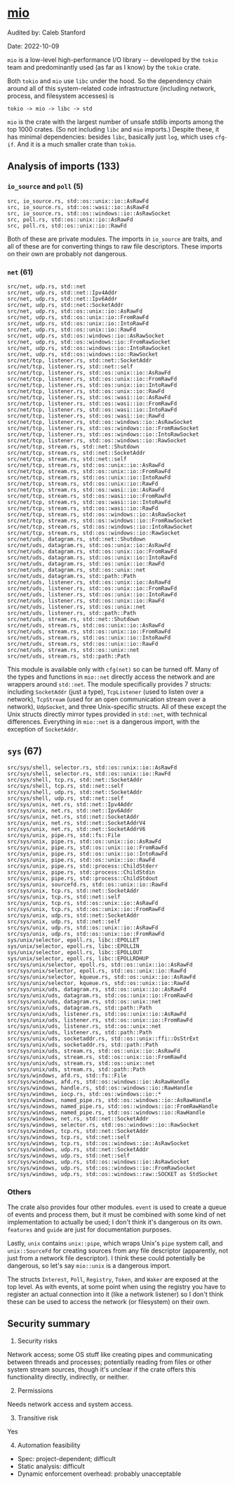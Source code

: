 # [mio](https://docs.rs/mio/latest/mio/)

Audited by: Caleb Stanford

Date: 2022-10-09

`mio` is a low-level high-performance I/O library -- developed by the `tokio`
team and predominantly used (as far as I know) by the `tokio` crate.

Both `tokio` and `mio` use `libc` under the hood. So the dependency chain
around all of this system-related code infrastructure (including
network, process, and filesystem accesses) is
```
tokio -> mio -> libc -> std
```

`mio` is the crate with the largest number of unsafe stdlib imports among
the top 1000 crates.
(So not including `libc` and `mio` imports.)
Despite these, it has minimal dependencies: besides `libc`, basically
just `log`, which uses `cfg-if`.
And it is a much smaller crate than `tokio`.

## Analysis of imports (133)

### `io_source` and `poll` (5)

```
src, io_source.rs, std::os::unix::io::AsRawFd
src, io_source.rs, std::os::wasi::io::AsRawFd
src, io_source.rs, std::os::windows::io::AsRawSocket
src, poll.rs, std::os::unix::io::AsRawFd
src, poll.rs, std::os::unix::io::RawFd
```

Both of these are private modules. The imports in `io_source` are traits,
and all of these are for converting things to raw file descriptors.
These imports on their own are probably not dangerous.

### `net` (61)

```
src/net, udp.rs, std::net
src/net, udp.rs, std::net::Ipv4Addr
src/net, udp.rs, std::net::Ipv6Addr
src/net, udp.rs, std::net::SocketAddr
src/net, udp.rs, std::os::unix::io::AsRawFd
src/net, udp.rs, std::os::unix::io::FromRawFd
src/net, udp.rs, std::os::unix::io::IntoRawFd
src/net, udp.rs, std::os::unix::io::RawFd
src/net, udp.rs, std::os::windows::io::AsRawSocket
src/net, udp.rs, std::os::windows::io::FromRawSocket
src/net, udp.rs, std::os::windows::io::IntoRawSocket
src/net, udp.rs, std::os::windows::io::RawSocket
src/net/tcp, listener.rs, std::net::SocketAddr
src/net/tcp, listener.rs, std::net::self
src/net/tcp, listener.rs, std::os::unix::io::AsRawFd
src/net/tcp, listener.rs, std::os::unix::io::FromRawFd
src/net/tcp, listener.rs, std::os::unix::io::IntoRawFd
src/net/tcp, listener.rs, std::os::unix::io::RawFd
src/net/tcp, listener.rs, std::os::wasi::io::AsRawFd
src/net/tcp, listener.rs, std::os::wasi::io::FromRawFd
src/net/tcp, listener.rs, std::os::wasi::io::IntoRawFd
src/net/tcp, listener.rs, std::os::wasi::io::RawFd
src/net/tcp, listener.rs, std::os::windows::io::AsRawSocket
src/net/tcp, listener.rs, std::os::windows::io::FromRawSocket
src/net/tcp, listener.rs, std::os::windows::io::IntoRawSocket
src/net/tcp, listener.rs, std::os::windows::io::RawSocket
src/net/tcp, stream.rs, std::net::Shutdown
src/net/tcp, stream.rs, std::net::SocketAddr
src/net/tcp, stream.rs, std::net::self
src/net/tcp, stream.rs, std::os::unix::io::AsRawFd
src/net/tcp, stream.rs, std::os::unix::io::FromRawFd
src/net/tcp, stream.rs, std::os::unix::io::IntoRawFd
src/net/tcp, stream.rs, std::os::unix::io::RawFd
src/net/tcp, stream.rs, std::os::wasi::io::AsRawFd
src/net/tcp, stream.rs, std::os::wasi::io::FromRawFd
src/net/tcp, stream.rs, std::os::wasi::io::IntoRawFd
src/net/tcp, stream.rs, std::os::wasi::io::RawFd
src/net/tcp, stream.rs, std::os::windows::io::AsRawSocket
src/net/tcp, stream.rs, std::os::windows::io::FromRawSocket
src/net/tcp, stream.rs, std::os::windows::io::IntoRawSocket
src/net/tcp, stream.rs, std::os::windows::io::RawSocket
src/net/uds, datagram.rs, std::net::Shutdown
src/net/uds, datagram.rs, std::os::unix::io::AsRawFd
src/net/uds, datagram.rs, std::os::unix::io::FromRawFd
src/net/uds, datagram.rs, std::os::unix::io::IntoRawFd
src/net/uds, datagram.rs, std::os::unix::io::RawFd
src/net/uds, datagram.rs, std::os::unix::net
src/net/uds, datagram.rs, std::path::Path
src/net/uds, listener.rs, std::os::unix::io::AsRawFd
src/net/uds, listener.rs, std::os::unix::io::FromRawFd
src/net/uds, listener.rs, std::os::unix::io::IntoRawFd
src/net/uds, listener.rs, std::os::unix::io::RawFd
src/net/uds, listener.rs, std::os::unix::net
src/net/uds, listener.rs, std::path::Path
src/net/uds, stream.rs, std::net::Shutdown
src/net/uds, stream.rs, std::os::unix::io::AsRawFd
src/net/uds, stream.rs, std::os::unix::io::FromRawFd
src/net/uds, stream.rs, std::os::unix::io::IntoRawFd
src/net/uds, stream.rs, std::os::unix::io::RawFd
src/net/uds, stream.rs, std::os::unix::net
src/net/uds, stream.rs, std::path::Path
```

This module is available only with `cfg(net)` so can be
turned off. Many of the types and functions in `mio::net`
directly access the network and are wrappers around `std::net`.
The module specifically provides 7 structs: including `SocketAddr`
(just a type), `TcpListener` (used to listen over a network),
`TcpStream` (used for an open communication stream over a network),
`UdpSocket`, and three Unix-specific structs. All of these except
the Unix structs directly mirror types provided in `std::net`,
with technical differences. Everything in `mio::net` is a dangerous
import, with the exception of `SocketAddr`.

## `sys` (67)

```
src/sys/shell, selector.rs, std::os::unix::io::AsRawFd
src/sys/shell, selector.rs, std::os::unix::io::RawFd
src/sys/shell, tcp.rs, std::net::SocketAddr
src/sys/shell, tcp.rs, std::net::self
src/sys/shell, udp.rs, std::net::SocketAddr
src/sys/shell, udp.rs, std::net::self
src/sys/unix, net.rs, std::net::Ipv4Addr
src/sys/unix, net.rs, std::net::Ipv6Addr
src/sys/unix, net.rs, std::net::SocketAddr
src/sys/unix, net.rs, std::net::SocketAddrV4
src/sys/unix, net.rs, std::net::SocketAddrV6
src/sys/unix, pipe.rs, std::fs::File
src/sys/unix, pipe.rs, std::os::unix::io::AsRawFd
src/sys/unix, pipe.rs, std::os::unix::io::FromRawFd
src/sys/unix, pipe.rs, std::os::unix::io::IntoRawFd
src/sys/unix, pipe.rs, std::os::unix::io::RawFd
src/sys/unix, pipe.rs, std::process::ChildStderr
src/sys/unix, pipe.rs, std::process::ChildStdin
src/sys/unix, pipe.rs, std::process::ChildStdout
src/sys/unix, sourcefd.rs, std::os::unix::io::RawFd
src/sys/unix, tcp.rs, std::net::SocketAddr
src/sys/unix, tcp.rs, std::net::self
src/sys/unix, tcp.rs, std::os::unix::io::AsRawFd
src/sys/unix, tcp.rs, std::os::unix::io::FromRawFd
src/sys/unix, udp.rs, std::net::SocketAddr
src/sys/unix, udp.rs, std::net::self
src/sys/unix, udp.rs, std::os::unix::io::AsRawFd
src/sys/unix, udp.rs, std::os::unix::io::FromRawFd
sys/unix/selector, epoll.rs, libc::EPOLLET
sys/unix/selector, epoll.rs, libc::EPOLLIN
sys/unix/selector, epoll.rs, libc::EPOLLOUT
sys/unix/selector, epoll.rs, libc::EPOLLRDHUP
src/sys/unix/selector, epoll.rs, std::os::unix::io::AsRawFd
src/sys/unix/selector, epoll.rs, std::os::unix::io::RawFd
src/sys/unix/selector, kqueue.rs, std::os::unix::io::AsRawFd
src/sys/unix/selector, kqueue.rs, std::os::unix::io::RawFd
src/sys/unix/uds, datagram.rs, std::os::unix::io::AsRawFd
src/sys/unix/uds, datagram.rs, std::os::unix::io::FromRawFd
src/sys/unix/uds, datagram.rs, std::os::unix::net
src/sys/unix/uds, datagram.rs, std::path::Path
src/sys/unix/uds, listener.rs, std::os::unix::io::AsRawFd
src/sys/unix/uds, listener.rs, std::os::unix::io::FromRawFd
src/sys/unix/uds, listener.rs, std::os::unix::net
src/sys/unix/uds, listener.rs, std::path::Path
src/sys/unix/uds, socketaddr.rs, std::os::unix::ffi::OsStrExt
src/sys/unix/uds, socketaddr.rs, std::path::Path
src/sys/unix/uds, stream.rs, std::os::unix::io::AsRawFd
src/sys/unix/uds, stream.rs, std::os::unix::io::FromRawFd
src/sys/unix/uds, stream.rs, std::os::unix::net
src/sys/unix/uds, stream.rs, std::path::Path
src/sys/windows, afd.rs, std::fs::File
src/sys/windows, afd.rs, std::os::windows::io::AsRawHandle
src/sys/windows, handle.rs, std::os::windows::io::RawHandle
src/sys/windows, iocp.rs, std::os::windows::io::*
src/sys/windows, named_pipe.rs, std::os::windows::io::AsRawHandle
src/sys/windows, named_pipe.rs, std::os::windows::io::FromRawHandle
src/sys/windows, named_pipe.rs, std::os::windows::io::RawHandle
src/sys/windows, net.rs, std::net::SocketAddr
src/sys/windows, selector.rs, std::os::windows::io::RawSocket
src/sys/windows, tcp.rs, std::net::SocketAddr
src/sys/windows, tcp.rs, std::net::self
src/sys/windows, tcp.rs, std::os::windows::io::AsRawSocket
src/sys/windows, udp.rs, std::net::SocketAddr
src/sys/windows, udp.rs, std::net::self
src/sys/windows, udp.rs, std::os::windows::io::AsRawSocket
src/sys/windows, udp.rs, std::os::windows::io::FromRawSocket
src/sys/windows, udp.rs, std::os::windows::raw::SOCKET as StdSocket
```

### Others

The crate also provides four other modules.
`event` is used to create a queue of events and process them, but it must
be combined with some kind of net implementation to actually be used;
I don't think it's dangerous on its own.
`features` and `guide` are just for documentation purposes.

Lastly, `unix` contains `unix::pipe`, which wraps Unix's `pipe` system call,
and `unix::SourceFd` for creating sources from any file descriptor
(apparently, not just from a network file descriptor). I think these
could potentially be dangerous, so let's say `mio::unix` is a dangerous
import.

The structs `Interest`, `Poll`, `Registry`, `Token`, and `Waker` are exposed at
the top level.
As with events, at some point when using the registry you have to register
an actual connection into it (like a network listener) so I don't think
these can be used to access the network (or filesystem) on their own.

## Security summary

1. Security risks

Network access; some OS stuff like creating pipes and communicating
between threads and processes; potentially reading from files or other system
stream sources, though it's unclear if the crate offers this functionality
directly, indirectly, or neither.

2. Permissions

Needs network access and system access.

3. Transitive risk

Yes

4. Automation feasibility

- Spec: project-dependent; difficult
- Static analysis: difficult
- Dynamic enforcement overhead: probably unacceptable
